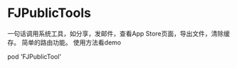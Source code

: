 # FJPublicTools
一句话调用系统工具，如分享，发邮件，查看App Store页面，导出文件，清除缓存。 
简单的路由功能。
使用方法看demo


pod 'FJPublicTool'
